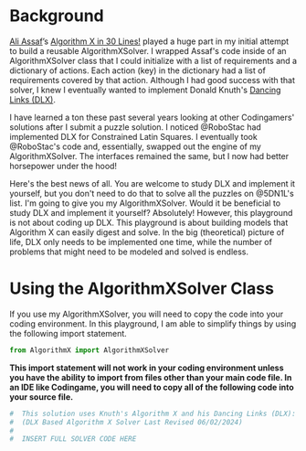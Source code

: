 # Background

[Ali Assaf]( https://www.cs.mcgill.ca/~aassaf9/index.html)’s [Algorithm X in 30 Lines!]( https://www.cs.mcgill.ca/~aassaf9/python/algorithm_x.html) played a huge part in my initial attempt to build a reusable AlgorithmXSolver. I wrapped Assaf's code inside of an AlgorithmXSolver class that I could initialize with a list of requirements and a dictionary of actions. Each action (key) in the dictionary had a list of requirements covered by that action. Although I had good success with that solver, I knew I eventually wanted to implement Donald Knuth's [Dancing Links (DLX)]( https://en.wikipedia.org/wiki/Dancing_Links).

I have learned a ton these past several years looking at other Codingamers' solutions after I submit a puzzle solution. I noticed @RoboStac had implemented DLX for Constrained Latin Squares. I eventually took @RoboStac's code and, essentially, swapped out the engine of my AlgorithmXSolver. The interfaces remained the same, but I now had better horsepower under the hood!

Here's the best news of all. You are welcome to study DLX and implement it yourself, but you don't need to do that to solve all the puzzles on @5DN1L's list. I'm going to give you my AlgorithmXSolver. Would it be beneficial to study DLX and implement it yourself? Absolutely! However, this playground is not about coding up DLX. This playground is about building models that Algorithm X can easily digest and solve. In the big (theoretical) picture of life, DLX only needs to be implemented one time, while the number of problems that might need to be modeled and solved is endless.

# Using the AlgorithmXSolver Class

If you use my AlgorithmXSolver, you will need to copy the code into your coding environment. In this playground, I am able to simplify things by using the following import statement.

```python
from AlgorithmX import AlgorithmXSolver
```

__This import statement will not work in your coding environment unless you have the ability to import from files other than your main code file. In an IDE like Codingame, you will need to copy all of the following code into your source file.__

```python
#  This solution uses Knuth's Algorithm X and his Dancing Links (DLX):
#  (DLX Based Algorithm X Solver Last Revised 06/02/2024)
#
#  INSERT FULL SOLVER CODE HERE
```
